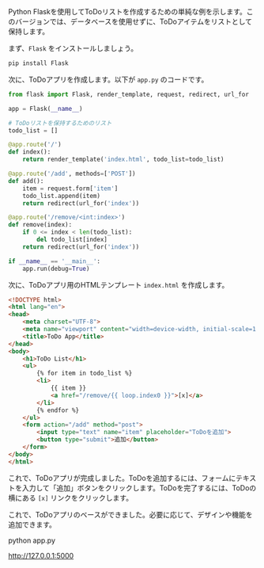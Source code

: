 
Python Flaskを使用してToDoリストを作成するための単純な例を示します。このバージョンでは、データベースを使用せずに、ToDoアイテムをリストとして保持します。

まず、`Flask` をインストールしましょう。

```bash
pip install Flask
```

次に、ToDoアプリを作成します。以下が `app.py` のコードです。

```python
from flask import Flask, render_template, request, redirect, url_for

app = Flask(__name__)

# ToDoリストを保持するためのリスト
todo_list = []

@app.route('/')
def index():
    return render_template('index.html', todo_list=todo_list)

@app.route('/add', methods=['POST'])
def add():
    item = request.form['item']
    todo_list.append(item)
    return redirect(url_for('index'))

@app.route('/remove/<int:index>')
def remove(index):
    if 0 <= index < len(todo_list):
        del todo_list[index]
    return redirect(url_for('index'))

if __name__ == '__main__':
    app.run(debug=True)
```

次に、ToDoアプリ用のHTMLテンプレート `index.html` を作成します。

```html
<!DOCTYPE html>
<html lang="en">
<head>
    <meta charset="UTF-8">
    <meta name="viewport" content="width=device-width, initial-scale=1.0">
    <title>ToDo App</title>
</head>
<body>
    <h1>ToDo List</h1>
    <ul>
        {% for item in todo_list %}
        <li>
            {{ item }}
            <a href="/remove/{{ loop.index0 }}">[x]</a>
        </li>
        {% endfor %}
    </ul>
    <form action="/add" method="post">
        <input type="text" name="item" placeholder="ToDoを追加">
        <button type="submit">追加</button>
    </form>
</body>
</html>
```

これで、ToDoアプリが完成しました。ToDoを追加するには、フォームにテキストを入力して「追加」ボタンをクリックします。ToDoを完了するには、ToDoの横にある `[x]` リンクをクリックします。

これで、ToDoアプリのベースができました。必要に応じて、デザインや機能を追加できます。

python app.py

http://127.0.0.1:5000
